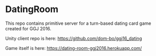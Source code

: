 # DatingRoom

This repo contains primitive server for a turn-based dating card game created for GGJ 2016.

Unity client repo is here: https://github.com/dom-bo/ggj16_dating

Game itself is here: https://dating-room-ggj2016.herokuapp.com/
